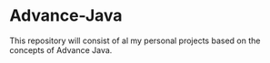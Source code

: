 # Advance-Java
This repository will consist of al my personal projects based on the concepts of Advance Java.

